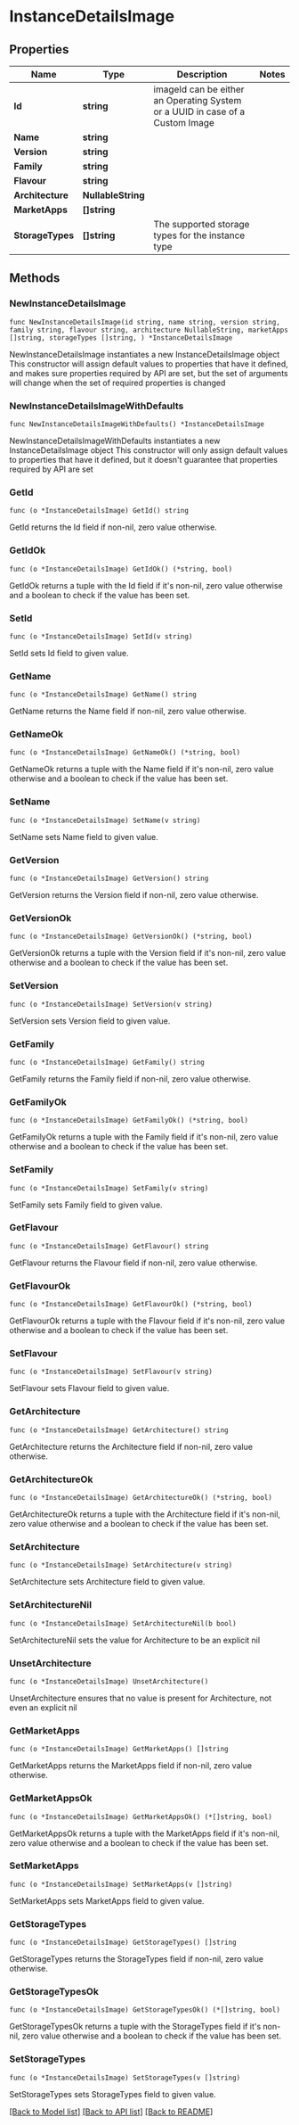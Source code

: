 # InstanceDetailsImage

## Properties

Name | Type | Description | Notes
------------ | ------------- | ------------- | -------------
**Id** | **string** | imageId can be either an Operating System or a UUID in case of a Custom Image | 
**Name** | **string** |  | 
**Version** | **string** |  | 
**Family** | **string** |  | 
**Flavour** | **string** |  | 
**Architecture** | **NullableString** |  | 
**MarketApps** | **[]string** |  | 
**StorageTypes** | **[]string** | The supported storage types for the instance type | 

## Methods

### NewInstanceDetailsImage

`func NewInstanceDetailsImage(id string, name string, version string, family string, flavour string, architecture NullableString, marketApps []string, storageTypes []string, ) *InstanceDetailsImage`

NewInstanceDetailsImage instantiates a new InstanceDetailsImage object
This constructor will assign default values to properties that have it defined,
and makes sure properties required by API are set, but the set of arguments
will change when the set of required properties is changed

### NewInstanceDetailsImageWithDefaults

`func NewInstanceDetailsImageWithDefaults() *InstanceDetailsImage`

NewInstanceDetailsImageWithDefaults instantiates a new InstanceDetailsImage object
This constructor will only assign default values to properties that have it defined,
but it doesn't guarantee that properties required by API are set

### GetId

`func (o *InstanceDetailsImage) GetId() string`

GetId returns the Id field if non-nil, zero value otherwise.

### GetIdOk

`func (o *InstanceDetailsImage) GetIdOk() (*string, bool)`

GetIdOk returns a tuple with the Id field if it's non-nil, zero value otherwise
and a boolean to check if the value has been set.

### SetId

`func (o *InstanceDetailsImage) SetId(v string)`

SetId sets Id field to given value.


### GetName

`func (o *InstanceDetailsImage) GetName() string`

GetName returns the Name field if non-nil, zero value otherwise.

### GetNameOk

`func (o *InstanceDetailsImage) GetNameOk() (*string, bool)`

GetNameOk returns a tuple with the Name field if it's non-nil, zero value otherwise
and a boolean to check if the value has been set.

### SetName

`func (o *InstanceDetailsImage) SetName(v string)`

SetName sets Name field to given value.


### GetVersion

`func (o *InstanceDetailsImage) GetVersion() string`

GetVersion returns the Version field if non-nil, zero value otherwise.

### GetVersionOk

`func (o *InstanceDetailsImage) GetVersionOk() (*string, bool)`

GetVersionOk returns a tuple with the Version field if it's non-nil, zero value otherwise
and a boolean to check if the value has been set.

### SetVersion

`func (o *InstanceDetailsImage) SetVersion(v string)`

SetVersion sets Version field to given value.


### GetFamily

`func (o *InstanceDetailsImage) GetFamily() string`

GetFamily returns the Family field if non-nil, zero value otherwise.

### GetFamilyOk

`func (o *InstanceDetailsImage) GetFamilyOk() (*string, bool)`

GetFamilyOk returns a tuple with the Family field if it's non-nil, zero value otherwise
and a boolean to check if the value has been set.

### SetFamily

`func (o *InstanceDetailsImage) SetFamily(v string)`

SetFamily sets Family field to given value.


### GetFlavour

`func (o *InstanceDetailsImage) GetFlavour() string`

GetFlavour returns the Flavour field if non-nil, zero value otherwise.

### GetFlavourOk

`func (o *InstanceDetailsImage) GetFlavourOk() (*string, bool)`

GetFlavourOk returns a tuple with the Flavour field if it's non-nil, zero value otherwise
and a boolean to check if the value has been set.

### SetFlavour

`func (o *InstanceDetailsImage) SetFlavour(v string)`

SetFlavour sets Flavour field to given value.


### GetArchitecture

`func (o *InstanceDetailsImage) GetArchitecture() string`

GetArchitecture returns the Architecture field if non-nil, zero value otherwise.

### GetArchitectureOk

`func (o *InstanceDetailsImage) GetArchitectureOk() (*string, bool)`

GetArchitectureOk returns a tuple with the Architecture field if it's non-nil, zero value otherwise
and a boolean to check if the value has been set.

### SetArchitecture

`func (o *InstanceDetailsImage) SetArchitecture(v string)`

SetArchitecture sets Architecture field to given value.


### SetArchitectureNil

`func (o *InstanceDetailsImage) SetArchitectureNil(b bool)`

 SetArchitectureNil sets the value for Architecture to be an explicit nil

### UnsetArchitecture
`func (o *InstanceDetailsImage) UnsetArchitecture()`

UnsetArchitecture ensures that no value is present for Architecture, not even an explicit nil
### GetMarketApps

`func (o *InstanceDetailsImage) GetMarketApps() []string`

GetMarketApps returns the MarketApps field if non-nil, zero value otherwise.

### GetMarketAppsOk

`func (o *InstanceDetailsImage) GetMarketAppsOk() (*[]string, bool)`

GetMarketAppsOk returns a tuple with the MarketApps field if it's non-nil, zero value otherwise
and a boolean to check if the value has been set.

### SetMarketApps

`func (o *InstanceDetailsImage) SetMarketApps(v []string)`

SetMarketApps sets MarketApps field to given value.


### GetStorageTypes

`func (o *InstanceDetailsImage) GetStorageTypes() []string`

GetStorageTypes returns the StorageTypes field if non-nil, zero value otherwise.

### GetStorageTypesOk

`func (o *InstanceDetailsImage) GetStorageTypesOk() (*[]string, bool)`

GetStorageTypesOk returns a tuple with the StorageTypes field if it's non-nil, zero value otherwise
and a boolean to check if the value has been set.

### SetStorageTypes

`func (o *InstanceDetailsImage) SetStorageTypes(v []string)`

SetStorageTypes sets StorageTypes field to given value.



[[Back to Model list]](../README.md#documentation-for-models) [[Back to API list]](../README.md#documentation-for-api-endpoints) [[Back to README]](../README.md)


